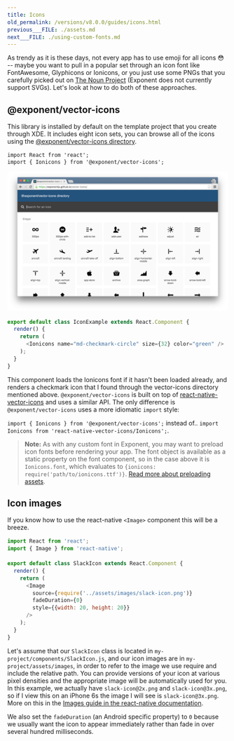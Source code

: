 ```yaml
---
title: Icons
old_permalink: /versions/v8.0.0/guides/icons.html
previous___FILE: ./assets.md
next___FILE: ./using-custom-fonts.md
---
```


As trendy as it is these days, not every app has to use emoji for all icons 😳 -- maybe you want to pull in a popular set through an icon font like FontAwesome, Glyphicons or Ionicons, or you just use some PNGs that you carefully picked out on [The Noun Project](https://thenounproject.com/) (Exponent does not currently support SVGs). Let's look at how to do both of these approaches.

## @exponent/vector-icons

This library is installed by default on the template project that you create through XDE. It includes eight icon sets, you can browse all of the icons using the [@exponent/vector-icons directory](https://exponent.github.io/vector-icons/).


    import React from 'react';
    import { Ionicons } from '@exponent/vector-icons';

![](./vector-icons-directory.png)

```javascript
export default class IconExample extends React.Component {
  render() {
    return (
      <Ionicons name="md-checkmark-circle" size={32} color="green" />
    );
  }
}
```

This component loads the Ionicons font if it hasn't been loaded already, and renders a checkmark icon that I found through the vector-icons directory mentioned above. `@exponent/vector-icons` is built on top of [react-native-vector-icons](https://github.com/oblador/react-native-vector-icons) and uses a similar API. The only difference is `@exponent/vector-icons` uses a more idiomatic `import` style:

`import { Ionicons } from '@exponent/vector-icons';` instead of.. `import Ionicons from 'react-native-vector-icons/Ionicons';`.

> **Note:** As with any custom font in Exponent, you may want to preload icon fonts before rendering your app. The font object is available as a static property on the font component, so in the case above it is `Ionicons.font`, which evaluates to `{ionicons: require('path/to/ionicons.ttf')}`. [Read more about preloading assets](https://docs.getexponent.com/versions/v8.0.0/assets.html#all-about-assets).

## Icon images

If you know how to use the react-native `<Image>` component this will be a breeze.

```javascript
import React from 'react';
import { Image } from 'react-native';

export default class SlackIcon extends React.Component {
  render() {
    return (
      <Image
        source={require('../assets/images/slack-icon.png')}
        fadeDuration={0}
        style={{width: 20, height: 20}}
      />
    );
  }
}
```

Let's assume that our `SlackIcon` class is located in `my-project/components/SlackIcon.js`, and our icon images are in `my-project/assets/images`, in order to refer to the image we use require and include the relative path. You can provide versions of your icon at various pixel densities and the appropriate image will be automatically used for you. In this example, we actually have `slack-icon@2x.png` and `slack-icon@3x.png`, so if I view this on an iPhone 6s the image I will see is `slack-icon@3x.png`. More on this in the [Images guide in the react-native documentation](https://facebook.github.io/react-native/docs/images.html#static-image-resources).

We also set the `fadeDuration` (an Android specific property) to `0` because we usually want the icon to appear immediately rather than fade in over several hundred milliseconds.
